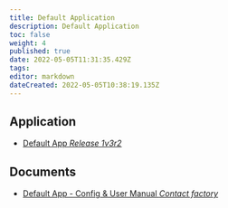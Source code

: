 ```yaml
---
title: Default Application
description: Default Application
toc: false
weight: 4
published: true
date: 2022-05-05T11:31:35.429Z
tags: 
editor: markdown
dateCreated: 2022-05-05T10:38:19.135Z
---
```


## Application
- [Default App *Release 1v3r2*](/nano/applications/default_1v3r2.ccc)

## Documents
- [Default App - Config & User Manual *Contact factory*]()

